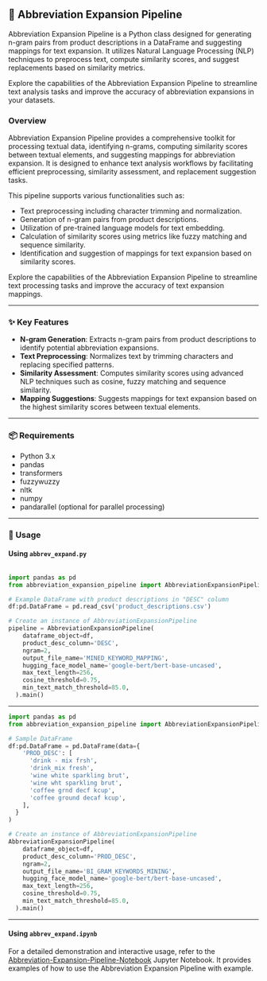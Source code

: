 ## 📝 Abbreviation Expansion Pipeline

Abbreviation Expansion Pipeline is a Python class designed for generating n-gram pairs from product descriptions in a DataFrame and suggesting mappings for text expansion. It utilizes Natural Language Processing (NLP) techniques to preprocess text, compute similarity scores, and suggest replacements based on similarity metrics.

Explore the capabilities of the Abbreviation Expansion Pipeline to streamline text analysis tasks and improve the accuracy of abbreviation expansions in your datasets.

### Overview

Abbreviation Expansion Pipeline provides a comprehensive toolkit for processing textual data, identifying n-grams, computing similarity scores between textual elements, and suggesting mappings for abbreviation expansion. It is designed to enhance text analysis workflows by facilitating efficient preprocessing, similarity assessment, and replacement suggestion tasks.

This pipeline supports various functionalities such as:

- Text preprocessing including character trimming and normalization.
- Generation of n-gram pairs from product descriptions.
- Utilization of pre-trained language models for text embedding.
- Calculation of similarity scores using metrics like fuzzy matching and sequence similarity.
- Identification and suggestion of mappings for text expansion based on similarity scores.

Explore the capabilities of the Abbreviation Expansion Pipeline to streamline text processing tasks and improve the accuracy of text expansion mappings.

---

### ✨ Key Features

- **N-gram Generation**: Extracts n-gram pairs from product descriptions to identify potential abbreviation expansions.
- **Text Preprocessing**: Normalizes text by trimming characters and replacing specified patterns.
- **Similarity Assessment**: Computes similarity scores using advanced NLP techniques such as cosine, fuzzy matching and sequence similarity.
- **Mapping Suggestions**: Suggests mappings for text expansion based on the highest similarity scores between textual elements.

---

### 📦 Requirements

- Python 3.x
- pandas
- transformers
- fuzzywuzzy
- nltk
- numpy
- pandarallel (optional for parallel processing)

---

### 🚀 Usage

#### Using `abbrev_expand.py`

```python

import pandas as pd
from abbreviation_expansion_pipeline import AbbreviationExpansionPipeline

# Example DataFrame with product descriptions in "DESC" column
df:pd.DataFrame = pd.read_csv('product_descriptions.csv')

# Create an instance of AbbreviationExpansionPipeline
pipeline = AbbreviationExpansionPipeline(
    dataframe_object=df,
    product_desc_column='DESC',
    ngram=2,
    output_file_name='MINED_KEYWORD_MAPPING',
    hugging_face_model_name='google-bert/bert-base-uncased',
    max_text_length=256,
    cosine_threshold=0.75,
    min_text_match_threshold=85.0,
  ).main()
```

---

```python
import pandas as pd
from abbreviation_expansion_pipeline import AbbreviationExpansionPipeline

# Sample DataFrame
df:pd.DataFrame = pd.DataFrame(data={
    'PROD_DESC': [
      'drink - mix frsh',
      'drink_mix fresh',
      'wine white sparkling brut',
      'wine wht sparkling brut',
      'coffee grnd decf kcup',
      'coffee ground decaf kcup',
    ],
  }
)

# Create an instance of AbbreviationExpansionPipeline
AbbreviationExpansionPipeline(
    dataframe_object=df,
    product_desc_column='PROD_DESC',
    ngram=2,
    output_file_name='BI_GRAM_KEYWORDS_MINING',
    hugging_face_model_name='google-bert/bert-base-uncased',
    max_text_length=256,
    cosine_threshold=0.75,
    min_text_match_threshold=85.0,
  ).main()
```

---

#### Using `abbrev_expand.ipynb`

For a detailed demonstration and interactive usage, refer to the [Abbreviation-Expansion-Pipeline-Notebook](abbrev_expand.ipynb) Jupyter Notebook. It provides examples of how to use the Abbreviation Expansion Pipeline with example.

